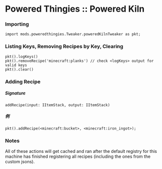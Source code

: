 # Powered Thingies :: Powered Kiln

### Importing

```zenscript
import mods.poweredthingies.Tweaker.poweredKilnTweaker as pkt;
```

### Listing Keys, Removing Recipes by Key, Clearing

```zenscript
pkt().logKeys()
pkt().removeRecipe('minecraft:planks') // check <logKeys> output for valid keys
pkt().clear()
```

### Adding Recipe

##### Signature

```zenscript
addRecipe(input: IItemStack, output: IItemStack)
```

##### 例

```zenscript
pkt().addRecipe(<minecraft:bucket>, <minecraft:iron_ingot>);
```

### Notes

All of these actions will get cached and ran after the default registry for this machine has finished registering all recipes (including the ones from the custom jsons).